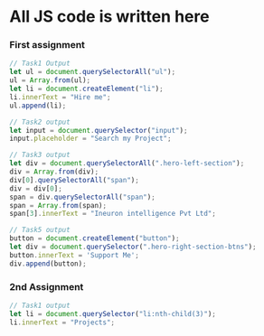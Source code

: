 # All JS code is written here

### First assignment

```javascript
// Task1 Output
let ul = document.querySelectorAll("ul");
ul = Array.from(ul);
let li = document.createElement("li");
li.innerText = "Hire me";
ul.append(li);
```

```javascript
// Task2 output
let input = document.querySelector("input");
input.placeholder = "Search my Project";
```

```javascript
// Task3 output
let div = document.querySelectorAll(".hero-left-section");
div = Array.from(div);
div[0].querySelectorAll("span");
div = div[0];
span = div.querySelectorAll("span");
span = Array.from(span);
span[3].innerText = "Ineuron intelligence Pvt Ltd";
```

```javascript
// Task5 output
button = document.createElement("button");​
let div = document.querySelector(".hero-right-section-btns");
button.innerText = 'Support Me';
div.append(button);
```

### 2nd Assignment

```javascript
// Task1 output
let li = document.querySelector("li:nth-child(3)");
li.innerText = "Projects";
```
